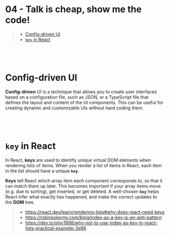 # 04 - Talk is cheap, show me the code!

> - [Config-driven UI](#config-driven-ui)
> - [`key` in React](#key-in-react)

#

<br>

# Config-driven UI

**Config-driven** UI is a technique that allows you to create user interfaces based on a configuration file, such as JSON, or a TypeScript file that defines the layout and content of the UI components. This can be useful for creating dynamic and customizable UIs without hard coding them.

#

<br>

# **`key`** in React

In React, **keys** are used to identify unique virtual DOM elements when rendering lists of items. When you render a list of items in React, each item in the list should have a unique **`key`**.

**Keys** tell React which array item each component corresponds to, so that it can match them up later. This becomes important if your array items move (e.g. due to sorting), get inserted, or get deleted. A well-chosen **`key`** helps React infer what exactly has happened, and make the correct updates to the **DOM** tree.

> - https://react.dev/learn/rendering-lists#why-does-react-need-keys
> - https://robinpokorny.com/blog/index-as-a-key-is-an-anti-pattern
> - https://dev.to/shiv1998/why-not-to-use-index-as-key-in-react-lists-practical-example-3e66

#

<br>
